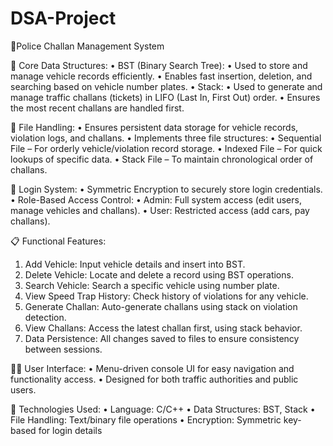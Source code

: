 # DSA-Project
🚦Police Challan Management System

🧠 Core Data Structures:
•	BST (Binary Search Tree):
•	Used to store and manage vehicle records efficiently.
•	Enables fast insertion, deletion, and searching based on vehicle number plates.
•	Stack:
•	Used to generate and manage traffic challans (tickets) in LIFO (Last In, First Out) order.
•	Ensures the most recent challans are handled first.

💾 File Handling:
•	Ensures persistent data storage for vehicle records, violation logs, and challans.
•	Implements three file structures:
•	Sequential File – For orderly vehicle/violation record storage.
•	Indexed File – For quick lookups of specific data.
•	Stack File – To maintain chronological order of challans.

🔐 Login System:
•	Symmetric Encryption to securely store login credentials.
•	Role-Based Access Control:
•	Admin: Full system access (edit users, manage vehicles and challans).
•	User: Restricted access (add cars, pay challans).

📋 Functional Features:
1.	Add Vehicle: Input vehicle details and insert into BST.
2.	Delete Vehicle: Locate and delete a record using BST operations.
3.	Search Vehicle: Search a specific vehicle using number plate.
4.	View Speed Trap History: Check history of violations for any vehicle.
5.	Generate Challan: Auto-generate challans using stack on violation detection.
6.	View Challans: Access the latest challan first, using stack behavior.
7.	Data Persistence: All changes saved to files to ensure consistency between sessions.

🧑‍💻 User Interface:
•	Menu-driven console UI for easy navigation and functionality access.
•	Designed for both traffic authorities and public users.

📌 Technologies Used:
•	Language: C/C++
•	Data Structures: BST, Stack
•	File Handling: Text/binary file operations
•	Encryption: Symmetric key-based for login details
